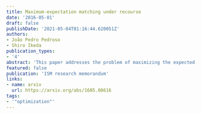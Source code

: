 ```yaml
---
title: Maximum-expectation matching under recourse
date: '2016-05-01'
draft: false
publishDate: '2021-05-04T01:16:44.620051Z'
authors:
- João Pedro Pedroso
- Shiro Ikeda
publication_types:
- '4'
abstract: 'This paper addresses the problem of maximizing the expected size of a matching in the case of unreliable vertices and/or edges. The assumption is that upon failure, remaining vertices that have not been matched may be subject to a new assignment. This process may be repeated a given number of times, and the objective is to end with the overall maximum number of matched vertices. The origin of this problem is in kidney exchange programs, going on in several countries, where a vertex is an incompatible patient-donor pair; the objective is to match these pairs so as to maximize the number of served patients. A new scheme is proposed for matching rearrangement in case of failure, along with a prototype algorithm for computing the optimal expectation for the number of matched vertices. Computational experiments reveal the relevance and limitations of the algorithm, in general terms and for the kidney exchange application.'
featured: false
publication: 'ISM research memorandum'
links:
- name: arxiv
  url: https://arxiv.org/abs/1605.08616
tags:
- '"optimization"'
---
```

